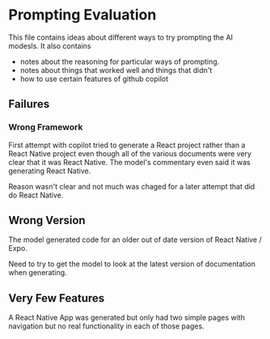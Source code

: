 # Prompting Evaluation

This file contains ideas about different ways to try prompting the AI modesls.
It also contains
- notes about the reasoning for particular ways of prompting.
- notes about things that worked well and things that didn't
- how to use certain features of github copilot

## Failures

### Wrong Framework

First attempt with copilot tried to generate a React project rather than a React Native project
even though all of the various documents were very clear that it was React Native. The model's
commentary even said it was generating React Native.

Reason wasn't clear and not much was chaged for a later attempt that did do React Native.

## Wrong Version

The model generated code for an older out of date version of React Native / Expo.

Need to try to get the model to look at the latest version of documentation when generating.

## Very Few Features

A React Native App was generated but only had two simple pages with navigation but no real functionality
in each of those pages.

